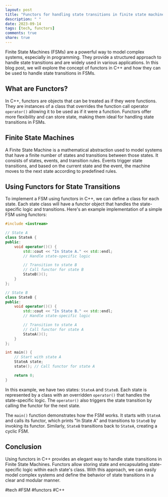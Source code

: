 ```yaml
---
layout: post
title: "Functors for handling state transitions in finite state machines in C++"
description: " "
date: 2023-09-14
tags: [tech, functors]
comments: true
share: true
---
```


Finite State Machines (FSMs) are a powerful way to model complex systems, especially in programming. They provide a structured approach to handle state transitions and are widely used in various applications. In this blog post, we will explore the concept of functors in C++ and how they can be used to handle state transitions in FSMs.

## What are Functors?

In C++, functors are objects that can be treated as if they were functions. They are instances of a class that overrides the function call operator `operator()` allowing it to be used as if it were a function. Functors offer more flexibility and can store state, making them ideal for handling state transitions in FSMs.

## Finite State Machines

A Finite State Machine is a mathematical abstraction used to model systems that have a finite number of states and transitions between those states. It consists of states, events, and transition rules. Events trigger state transitions, and based on the current state and the event, the machine moves to the next state according to predefined rules.

## Using Functors for State Transitions

To implement a FSM using functors in C++, we can define a class for each state. Each state class will have a functor object that handles the state-specific logic and transitions. Here's an example implementation of a simple FSM using functors:

```cpp
#include <iostream>

// State A
class StateA {
public:
    void operator()() {
        std::cout << "In State A." << std::endl;
        // Handle state-specific logic

        // Transition to state B
        // Call functor for state B
        StateB()();
    }
};

// State B
class StateB {
public:
    void operator()() {
        std::cout << "In State B." << std::endl;
        // Handle state-specific logic

        // Transition to state A
        // Call functor for state A
        StateA()();
    }
};

int main() {
    // Start with state A
    StateA state;
    state(); // Call functor for state A

    return 0;
}
```

In this example, we have two states: `StateA` and `StateB`. Each state is represented by a class with an overridden `operator()` that handles the state-specific logic. The `operator()` also triggers the state transition by calling the functor for the next state.

The `main()` function demonstrates how the FSM works. It starts with `StateA` and calls its functor, which prints "In State A" and transitions to `StateB` by invoking its functor. Similarly, `StateB` transitions back to `StateA`, creating a cyclic FSM.

## Conclusion

Using functors in C++ provides an elegant way to handle state transitions in Finite State Machines. Functors allow storing state and encapsulating state-specific logic within each state's class. With this approach, we can easily model complex systems and define the behavior of state transitions in a clear and modular manner.

#tech #FSM #functors #C++